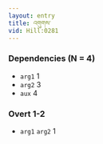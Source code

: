 ```yaml
---
layout: entry
title: འགུགས་
vid: Hill:0281
---
```

### Dependencies (N = 4)
* `arg1` 1
* `arg2` 3
* `aux` 4


### Overt 1-2
* `arg1` `arg2` 1
